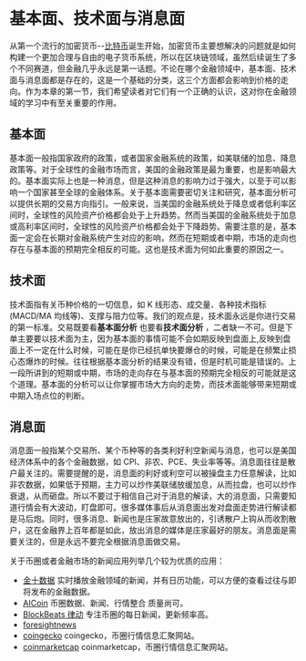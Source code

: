 # 基本面、技术面与消息面

从第一个流行的加密货币--[比特币](https://bitcoin.org/files/bitcoin-paper/bitcoin_zh_cn.pdf)诞生开始，加密货币主要想解决的问题就是如何构建一个更加合理与自由的电子货币系统，所以在区块链领域，虽然后续诞生了多个不同赛道，但金融几乎永远是第一话题。不论在哪个金融领域中，基本面、技术面与消息面都是存在的，这是一个基础的分类，这三个方面都会影响到价格的走向。作为本章的第一节，我们希望读者对它们有一个正确的认识，这对你在金融领域的学习中有至关重要的作用。

## 基本面

基本面一般指国家政府的政策，或者国家金融系统的政策，如美联储的加息、降息政策等。对于全球性的金融市场而言，美国的金融政策是最为重要，也是影响最大的。基本面实际上也是一种消息，但是这种消息的影响力过于强大，以至于可以影响一个国家甚至全球的金融体系。关于基本面需要密切关注和研究，基本面分析可以提供长期的交易方向指引。一般来说，当美国的金融系统处于降息或者低利率区间时，全球性的风险资产价格都会处于上升趋势。然而当美国的金融系统处于加息或高利率区间时，全球性的风险资产价格都会处于下降趋势。需要注意的是，基本面一定会在长期对金融系统产生对应的影响，然而在短期或者中期，市场的走向也存在与基本面的预期完全相反的可能。这也是技术面为何如此重要的原因之一。

## 技术面

技术面指有关币种价格的一切信息，如 K 线形态、成交量、各种技术指标(MACD/MA 均线等)、支撑与阻力位等。我们的观点是，技术面永远是你进行交易的第一标准。交易既要看**基本面分析** 也要看**技术面分析** ，二者缺一不可。但是下单主要要以技术面为主，因为基本面的事情可能不会如期反映到盘面上,反映到盘面上不一定在什么时候，可能在是你已经抗单快要爆仓的时候，可能是在频繁止损心态爆炸的时候。往往根据基本面分析的结果没有错，但是时机可能是错误的。上一段所讲到的短期或中期，市场的走向存在与基本面的预期完全相反的可能就是这个道理。基本面的分析可以让你掌握市场大方向的走势，而技术面能够带来短期或中期入场点位的判断。

## 消息面

消息面一般指某个交易所、某个币种等的各类利好利空新闻与消息，也可以是美国经济体系中的各个金融数据，如 CPI、非农、PCE、失业率等等。消息面往往是散户最关注的。需要提醒的是，消息面的利好或利空可以被操盘主力任意解读，比如非农数据，如果低于预期，主力可以炒作美联储放缓加息，从而拉盘，也可以炒作衰退，从而砸盘。所以不要过于相信自己对于消息的解读，大的消息面，只需要知道行情会有大波动，盯盘即可。很多媒体事后从消息面出发对盘面走势进行解读都是马后炮。同时，很多消息、新闻也是庄家故意放出的，引诱散户上钩从而收割散户，这在金融界上百年都是如此，放出消息的媒体是庄家最好的朋友。消息面是需要关注的，但是永远不要完全根据消息面做交易。

关于币圈或者金融市场的新闻应用列举几个较为优质的应用：

- [金十数据](https://www.jin10.com/) 实时播放金融领域的新闻，并有日历功能，可以方便的查看过往与即将发布的金融数据。
- [AICoin](https://www.aicoin.com/) 币圈数据、新闻、行情整合 质量尚可。
- [BlockBeats 律动](https://t.me/theblockbeats) 专注币圈的每日新闻，更新频率高。
- [foresightnews](https://foresightnews.pro/)
- [coingecko](https://www.coingecko.com/) coingecko，币圈行情信息汇聚网站。
- [coinmarketcap](https://coinmarketcap.com/) coinmarketcap，币圈行情信息汇聚网站。
